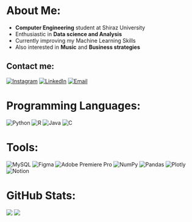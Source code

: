 # About Me:
- **Computer Engineering** student at Shiraz University
- Enthusiastic in **Data science and Analysis**
- Currently improving my Machine Learning Skills
- Also interested in **Music** and **Business strategies**

## Contact me:
[![Instagram](https://img.shields.io/badge/Instagram-%23E4405F.svg?logo=Instagram&logoColor=white)](https://instagram.com/milad_nooraiy) [![LinkedIn](https://img.shields.io/badge/LinkedIn-%230077B5.svg?logo=linkedin&logoColor=white)](https://www.linkedin.com/in/milad-nooraei/) [![Email](https://img.shields.io/badge/Email-%23D14836.svg?logo=gmail&logoColor=white)](mailto:miladnooraiy0@gmail.com)

# Programming Languages:
![Python](https://img.shields.io/badge/python-3670A0?style=for-the-badge&logo=python&logoColor=ffdd54) ![R](https://img.shields.io/badge/r-%23276DC3.svg?style=for-the-badge&logo=r&logoColor=white) ![Java](https://img.shields.io/badge/java-%23ED8B00.svg?style=for-the-badge&logo=java&logoColor=white) ![C](https://img.shields.io/badge/c-%2300599C.svg?style=for-the-badge&logo=c&logoColor=white)

# Tools:
 ![MySQL](https://img.shields.io/badge/mysql-%2300f.svg?style=for-the-badge&logo=mysql&logoColor=white) 	![Figma](https://img.shields.io/badge/figma-%23F24E1E.svg?style=for-the-badge&logo=figma&logoColor=white) ![Adobe Premiere Pro](https://img.shields.io/badge/Adobe%20Premiere%20Pro-9999FF.svg?style=for-the-badge&logo=Adobe%20Premiere%20Pro&logoColor=white) ![NumPy](https://img.shields.io/badge/numpy-%23013243.svg?style=for-the-badge&logo=numpy&logoColor=white) ![Pandas](https://img.shields.io/badge/pandas-%23150458.svg?style=for-the-badge&logo=pandas&logoColor=white) ![Plotly](https://img.shields.io/badge/Plotly-%233F4F75.svg?style=for-the-badge&logo=plotly&logoColor=white) ![Notion](https://img.shields.io/badge/Notion-%23000000.svg?style=for-the-badge&logo=notion&logoColor=white)


# GitHub Stats:
![](https://github-readme-stats.vercel.app/api?username=MiladNooraei&theme=vue-dark&hide_border=false&include_all_commits=false&count_private=false)
![](https://github-readme-streak-stats.herokuapp.com/?user=MiladNooraei&theme=vue-dark&hide_border=false)
